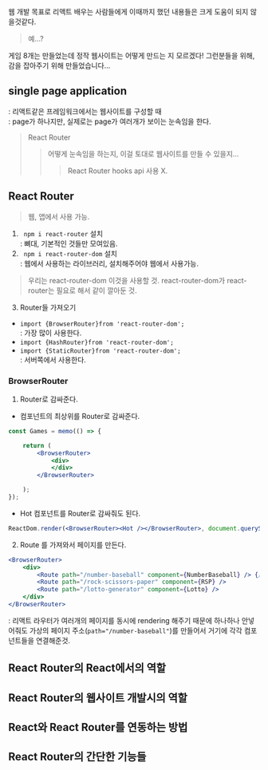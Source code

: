 웹 개발 목표로 리액트 배우는 사람들에게 이때까지 했던 내용들은 크게 도움이 되지 않을것같다.
> 예...?

게임 8개는 만들었는데 정작 웹사이트는 어떻게 만드는 지 모르겠다! 그런분들을 위해, 감을 잡아주기 위해 만들었습니다...

## single page application
: 리액트같은 프레임워크에서는 웹사이트를 구성할 때\
: page가 하나지만, 실제로는 page가 여러개가 보이는 눈속임을 한다.
> React Router
>> 어떻게 눈속임을 하는지, 이걸 토대로 웹사이트를 만들 수 있을지...
>>> React Router hooks api 사용 X.

## React Router
> 웹, 앱에서 사용 가능.
1. ``` npm i react-router``` 설치\
: 뼈대, 기본적인 것들만 모여있음.
2. ``` npm i react-router-dom``` 설치\
: 웹에서 사용하는 라이브러리, 설치해주어야 웹에서 사용가능.
> 우리는 react-router-dom 이것을 사용할 것. react-router-dom가 react-router는 필요로 해서 같이 깔아둔 것.
3. Router들 가져오기
- ``` import {BrowserRouter}from 'react-router-dom'; ```\
: 가장 많이 사용한다.
- ```import {HashRouter}from 'react-router-dom';```
- ```import {StaticRouter}from 'react-router-dom';```\
: 서버쪽에서 사용한다.

### BrowserRouter
1. Router로 감싸준다.
- 컴포넌트의 최상위를 Router로 감싸준다.
``` jsx
const Games = memo(() => {

    return (
        <BrowserRouter>
            <div>
            </div>
        </BrowserRouter>

    );
});
```
- Hot 컴포넌트를 Router로 감싸줘도 된다.
``` jsx
ReactDom.render(<BrowserRouter><Hot /></BrowserRouter>, document.querySelector('#root'));
```
2. Route 를 가져와서 페이지를 만든다.
``` jsx
<BrowserRouter>
    <div>
        <Route path="/number-baseball" component={NumberBaseball} /> {/* 주소를 임의로 지정*/}
        <Route path="/rock-scissors-paper" component={RSP} />
        <Route path="/lotto-generator" component={Lotto} />
    </div>
</BrowserRouter>
```

: 리액트 라우터가 여러개의 페이지를 동시에 rendering 해주기 때문에 하나하나 안넣어줘도 가상의 페이지 주소(```path="/number-baseball"```)를 만들어서 거기에 각각 컴포넌트들을 연결해준것.

## React Router의 React에서의 역할
## React Router의 웹사이트 개발시의 역할
## React와 React Router를 연동하는 방법
## React Router의 간단한 기능들